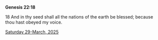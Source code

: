 **Genesis 22:18**

18 And in thy seed shall all the nations of the earth be blessed; because thou hast obeyed my voice.

[Saturday 29-March, 2025](https://getbible.life/kjv/Genesis/22/18)
